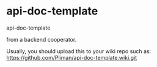 # api-doc-template
api-doc-template

from a backend cooperator.

Usually, you should upload this to your wiki repo
such as:
https://github.com/Pliman/api-doc-template.wiki.git
